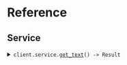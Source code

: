 # Reference
## Service
<details><summary><code>client.service.<a href="/src/api/resources/service/client.rs">get_text</a>() -> Result<String, ApiError></code></summary>
<dl>
<dd>

#### 🔌 Usage

<dl>
<dd>

<dl>
<dd>

```rust
use seed_plain_text::{ClientConfig, PlainTextClient};

#[tokio::main]
async fn main() {
    let config = ClientConfig {
        ..Default::default()
    };
    let client = PlainTextClient::new(config).expect("Failed to build client");
    client.service.get_text(None).await;
}
```
</dd>
</dl>
</dd>
</dl>


</dd>
</dl>
</details>
